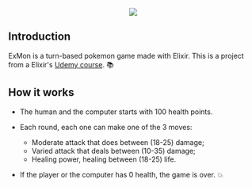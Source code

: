 <p align="center">
  <img ![exmon](img src="https://user-images.githubusercontent.com/55500140/91770056-e19d9e80-ebb6-11ea-926b-044d6638f6e7.png")/>
</p>


## Introduction

ExMon is a turn-based pokemon game made with Elixir. This is a project from a Elixir's [Udemy course](https://www.udemy.com/course/elixir-e-phoenix-do-zero). :books:
 
 ## How it works
 
- The human and the computer starts with 100 health points. 

- Each round, each one can make one of the 3 moves:

  - Moderate attack that does between (18-25) damage;
  - Varied attack that deals between (10-35) damage;
  - Healing power, healing between (18-25) life.

- If the player or the computer has 0 health, the game is over. 💥
